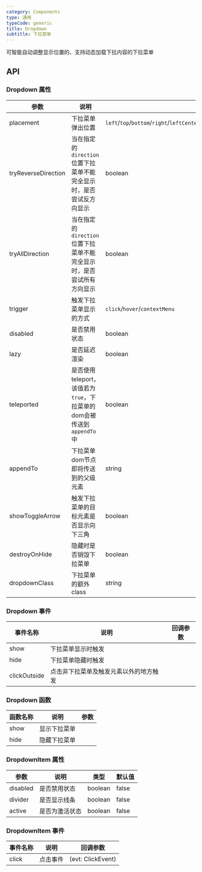 ```yaml
---
category: Components
type: 通用
typeCode: generic
title: Dropdown
subtitle: 下拉菜单
---
```


可智能自动调整显示位置的、支持动态加载下拉内容的下拉菜单

## API

### Dropdown 属性

| 参数                      | 说明                                                                | 类型                                                                              | 默认值       | 
|-------------------------|-------------------------------------------------------------------|---------------------------------------------------------------------------------|-----------|
| placement               | 下拉菜单弹出位置                                                          | `left`/`top`/`bottom`/`right`/`leftCenter`/`leftEnd`/`topCenter`/`topEnd`/`bottomCenter`/`bottomEnd`/`rightCenter`/`rightEnd`   | bottom    |
| tryReverseDirection     | 当在指定的`direction`位置下拉菜单不能完全显示时，是否尝试反方向显示                           | boolean                                                                         | true      |
| tryAllDirection     | 当在指定的`direction`位置下拉菜单不能完全显示时，是否尝试所有方向显示                          | boolean                                                                         | true      |
| trigger                | 触发下拉菜单显示的方式                                                       | `click`/`hover`/`contextMenu`                                                   | hover     |
| disabled                | 是否禁用状态                                                            | boolean                                                                         | false     |
| lazy                | 是否延迟渲染                                                            | boolean                                                                         | true      |
| teleported                | 是否使用 teleport，该值若为`true`，下拉菜单的dom会被传送到`appendTo`中                 | boolean                                                                         | true      |
| appendTo                | 下拉菜单dom节点即将传送到的父级元素                                               | string                                                                          | body      |
| showToggleArrow           | 触发下拉菜单的目标元素是否显示向下三角                                               | boolean                                                                         | true      |
| destroyOnHide           | 隐藏时是否销毁下拉菜单                                                       | boolean                                                                         | false     |
| dropdownClass           | 下拉菜单的额外class                                                      | string                                                                          |    |


### Dropdown 事件

| 事件名称         | 说明                  | 回调参数 |
|--------------|---------------------|------|
| show         | 下拉菜单显示时触发           |      |
| hide         | 下拉菜单隐藏时触发           |      |
| clickOutside | 点击非下拉菜单及触发元素以外的地方触发 |      |


### Dropdown 函数

| 函数名称 | 说明         | 参数                    |
|------|------------|----------------------------|
| show | 显示下拉菜单  |                              |
| hide | 隐藏下拉菜单  |                        |


### DropdownItem 属性

| 参数                | 说明                   | 类型                  | 默认值    |
|-----------------|----------------------|----------------------|--------|
| disabled           | 是否禁用状态                 | boolean                 | false  |
| divider            | 是否显示线条            | boolean                       | false  |
| active            | 是否为激活状态               | boolean           | false  |

### DropdownItem 事件

| 事件名称         | 说明                  | 回调参数              |
|--------------|---------------------|-------------------|
| click        | 点击事件                | (evt: ClickEvent) |
